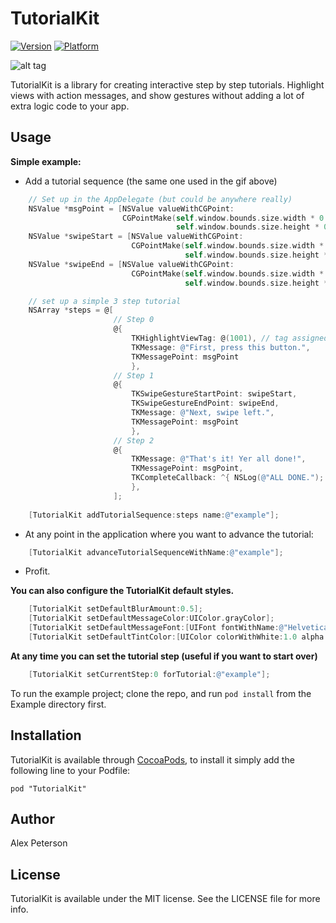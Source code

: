 # TutorialKit

[![Version](http://cocoapod-badges.herokuapp.com/v/TutorialKit/badge.png)](http://cocoadocs.org/docsets/TutorialKit)
[![Platform](http://cocoapod-badges.herokuapp.com/p/TutorialKit/badge.png)](http://cocoadocs.org/docsets/TutorialKit)

![alt tag](https://github.com/petrocket/TutorialKit/raw/master/Assets/tutorialkit.gif)

TutorialKit is a library for creating interactive step by step tutorials.  Highlight views with action messages, and show gestures without adding a lot of extra logic code to your app.


## Usage

**Simple example:**

- Add a tutorial sequence (the same one used in the gif above)
```Objective-C
    // Set up in the AppDelegate (but could be anywhere really)
    NSValue *msgPoint = [NSValue valueWithCGPoint:
                         CGPointMake(self.window.bounds.size.width * 0.5,
                                     self.window.bounds.size.height * 0.65)];
    NSValue *swipeStart = [NSValue valueWithCGPoint:
                           CGPointMake(self.window.bounds.size.width * 0.75,
                                       self.window.bounds.size.height * 0.75)];
    NSValue *swipeEnd = [NSValue valueWithCGPoint:
                           CGPointMake(self.window.bounds.size.width * 0.25,
                                       self.window.bounds.size.height * 0.75)];

    // set up a simple 3 step tutorial
    NSArray *steps = @[
                       // Step 0
                       @{
                           TKHighlightViewTag: @(1001), // tag assigned to your UIButton
                           TKMessage: @"First, press this button.",
                           TKMessagePoint: msgPoint
                           },
                       // Step 1
                       @{
                           TKSwipeGestureStartPoint: swipeStart,
                           TKSwipeGestureEndPoint: swipeEnd,
                           TKMessage: @"Next, swipe left.",
                           TKMessagePoint: msgPoint
                           },
                       // Step 2
                       @{
                           TKMessage: @"That's it! Yer all done!",
                           TKMessagePoint: msgPoint,
                           TKCompleteCallback: ^{ NSLog(@"ALL DONE."); }
                           },
                       ];
    
    [TutorialKit addTutorialSequence:steps name:@"example"];
```

- At any point in the application where you want to advance the tutorial:
```Objective-C
    [TutorialKit advanceTutorialSequenceWithName:@"example"];
```

- Profit.

**You can also configure the TutorialKit default styles.**
```Objective-C
    [TutorialKit setDefaultBlurAmount:0.5];
    [TutorialKit setDefaultMessageColor:UIColor.grayColor];
    [TutorialKit setDefaultMessageFont:[UIFont fontWithName:@"Helvetica" size:20]];
    [TutorialKit setDefaultTintColor:[UIColor colorWithWhite:1.0 alpha:0.5]];
``` 

**At any time you can set the tutorial step (useful if you want to start over)**
```Objective-C
    [TutorialKit setCurrentStep:0 forTutorial:@"example"];
```

To run the example project; clone the repo, and run `pod install` from the Example directory first.

## Installation

TutorialKit is available through [CocoaPods](http://cocoapods.org), to install
it simply add the following line to your Podfile:

    pod "TutorialKit"

## Author

Alex Peterson

## License

TutorialKit is available under the MIT license. See the LICENSE file for more info.

